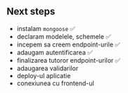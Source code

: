 ## Next steps

- instalam `mongoose` ✅
- declaram modelele, schemele ✅
- incepem sa creem endpoint-urile ✅
- adaugam autentificarea ✅
- finalizarea tutoror endpoint-urilor ✅
- adaugarea validarilor
- deploy-ul aplicatie
- conexiunea cu frontend-ul